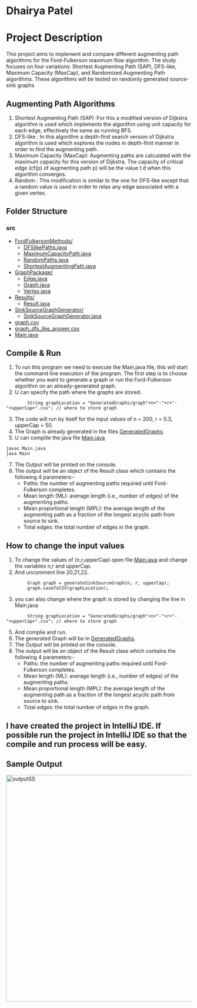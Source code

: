 
# Dhairya Patel
# Project Description 

This project aims to implement and compare different augmenting path algorithms for the Ford-Fulkerson maximum flow algorithm. The study focuses on four variations: Shortest Augmenting Path (SAP), DFS-like, Maximum Capacity (MaxCap), and Randomized Augmenting Path algorithms. These algorithms will be tested on randomly generated source-sink graphs



## Augmenting Path Algorithms 
1. Shortest Augmenting Path (SAP) :For this a modified version of Dijkstra algorithm is used which implements the algorithm using unit capacity for each edge, effectively the same as running BFS.
2. DFS-like : In this algorithm a depth-first search version of Dijkstra algorithm is used which explores the nodes in depth-first manner in order to find the augmenting path.
3. Maximum Capacity (MaxCap): Augmenting paths are calculated with the maximum capacity for this version of Dijkstra. The capacity of critical edge (cf(p) of augmenting path p) will be the value t.d when this algorithm converges.
4. Random : This modification is similar to the one for DFS-like except that a random value is used in order to relax any edge associated with a given vertex. 


## Folder Structure

### src

* [FordFulkersonMethods/](./src/FordFulkersonMethods)
  * [DFSlikePaths.java](./src/FordFulkersonMethods/DFSlikePaths.java)
  * [MaximumCapacityPath.java](./src/FordFulkersonMethods/MaximumCapacityPath.java)
  * [RandomPaths.java](./src/FordFulkersonMethods/RandomPaths.java)
  * [ShortestAugmentingPath.java](./src/FordFulkersonMethods/ShortestAugmentingPath.java)
* [GraphPackage/](./src/GraphPackage)
  * [Edge.java](./src/GraphPackage/Edge.java)
  * [Graph.java](./src/GraphPackage/Graph.java)
  * [Vertex.java](./src/GraphPackage/Vertex.java)
* [Results/](./src/Results)
  * [Result.java](./src/Results/Result.java)
* [SinkSourceGraphGenerator/](./src/SinkSourceGraphGenerator)
  * [SinkSourceGraphGenerator.java](./src/SinkSourceGraphGenerator/SinkSourceGraphGenerator.java)
* [graph.csv](./src/graph.csv)
* [graph_dfs_like_answer.csv](./src/graph_dfs_like_answer.csv)
* [Main.java](./src/Main.java)



## Compile & Run

1. To run this program we need to execute the Main.java file, this will start the command line execution of the program. The first step is to choose whether you want to generate a graph or run the Ford-Fulkerson algorithm on an already-generated graph.
2. U can specify the path where the graphs are stored.
```
        String graphLocation = "GeneratedGraphs/graph"+n+"-"+r+"-"+upperCap+".csv"; // where to store graph
```
3. The code will run by itself for the input values of n = 200, r = 0.3, upperCap = 50.
4. The Graph is already generated in the files [GeneratedGraphs](./GeneratedGraphs).
5. U can complile the java file [Main.java](./src/Main.java)
```
javac Main.java
java Main
```
7. The Output will be printed on the console.
8. The output will be an object of the Result class which contains the following 4 parameters:-
   * Paths: the number of augmenting paths required until Ford-Fulkerson completes.
   * Mean length (ML): average length (i.e., number of edges) of the augmenting paths.
   * Mean proportional length (MPL): the average length of the augmenting path as a fraction of the longest acyclic path from source to sink.
   * Total edges: the total number of edges in the graph.




## How to change the input values 

1. To change the values of (n,r,upperCap) open file [Main.java](./src/Main.java) and change the variables n,r and upperCap.
2. And uncomment line 20,21,22.
```
        Graph graph = generateSinkSourceGraph(n, r, upperCap);
        graph.saveToCSV(graphLocation);
```
3. you can also change where the graph is stored by changing the line in Main.java
```
        String graphLocation = "GeneratedGraphs/graph"+n+"-"+r+"-"+upperCap+".csv"; // where to store graph
```
5. And complie and run.
6. The generated Graph will be in [GeneratedGraphs](./GeneratedGraphs).
7. The Output will be printed on the console.
8. The output will be an object of the Result class which contains the following 4 parameters:-
   * Paths: the number of augmenting paths required until Ford-Fulkerson completes.
   * Mean length (ML): average length (i.e., number of edges) of the augmenting paths.
   * Mean proportional length (MPL): the average length of the augmenting path as a fraction of the longest acyclic path from source to sink.
   * Total edges: the total number of edges in the graph.

## I have created the project in IntelliJ IDE. If possible run the project in IntelliJ IDE so that the compile and run process will be easy. 

## Sample Output

<img width="617" alt="outputSS" src="https://github.com/AAA530/FordFulkersonMethods/assets/45384186/a892a2c1-1e79-41c9-8895-75422b18be1f">


